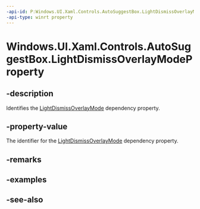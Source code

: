 ```yaml
---
-api-id: P:Windows.UI.Xaml.Controls.AutoSuggestBox.LightDismissOverlayModeProperty
-api-type: winrt property
---
```


<!-- Property syntax
public Windows.UI.Xaml.DependencyProperty LightDismissOverlayModeProperty { get; }
-->

# Windows.UI.Xaml.Controls.AutoSuggestBox.LightDismissOverlayModeProperty

## -description
Identifies the [LightDismissOverlayMode](autosuggestbox_lightdismissoverlaymode.md) dependency property.



## -property-value
The identifier for the [LightDismissOverlayMode](autosuggestbox_lightdismissoverlaymode.md) dependency property.

## -remarks

## -examples

## -see-also
